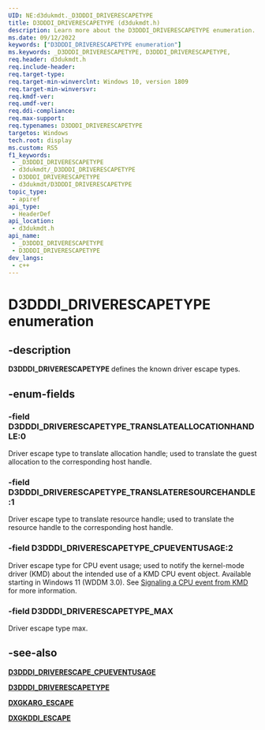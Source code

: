 ```yaml
---
UID: NE:d3dukmdt._D3DDDI_DRIVERESCAPETYPE
title: D3DDDI_DRIVERESCAPETYPE (d3dukmdt.h)
description: Learn more about the D3DDDI_DRIVERESCAPETYPE enumeration.
ms.date: 09/12/2022
keywords: ["D3DDDI_DRIVERESCAPETYPE enumeration"]
ms.keywords: _D3DDDI_DRIVERESCAPETYPE, D3DDDI_DRIVERESCAPETYPE,
req.header: d3dukmdt.h
req.include-header: 
req.target-type: 
req.target-min-winverclnt: Windows 10, version 1809
req.target-min-winversvr: 
req.kmdf-ver: 
req.umdf-ver: 
req.ddi-compliance: 
req.max-support: 
req.typenames: D3DDDI_DRIVERESCAPETYPE
targetos: Windows
tech.root: display
ms.custom: RS5
f1_keywords:
 - _D3DDDI_DRIVERESCAPETYPE
 - d3dukmdt/_D3DDDI_DRIVERESCAPETYPE
 - D3DDDI_DRIVERESCAPETYPE
 - d3dukmdt/D3DDDI_DRIVERESCAPETYPE
topic_type:
 - apiref
api_type:
 - HeaderDef
api_location:
 - d3dukmdt.h
api_name:
 - _D3DDDI_DRIVERESCAPETYPE
 - D3DDDI_DRIVERESCAPETYPE
dev_langs:
 - c++
---
```


# D3DDDI_DRIVERESCAPETYPE enumeration

## -description

**D3DDDI_DRIVERESCAPETYPE** defines the known driver escape types.

## -enum-fields

### -field D3DDDI_DRIVERESCAPETYPE_TRANSLATEALLOCATIONHANDLE:0

Driver escape type to translate allocation handle; used to translate the guest allocation to the corresponding host handle.

### -field D3DDDI_DRIVERESCAPETYPE_TRANSLATERESOURCEHANDLE:1

Driver escape type to translate resource handle; used to translate the resource handle to the corresponding host handle.

### -field D3DDDI_DRIVERESCAPETYPE_CPUEVENTUSAGE:2

Driver escape type for CPU event usage; used to notify the kernel-mode driver (KMD) about the intended use of a KMD CPU event object. Available starting in Windows 11 (WDDM 3.0). See [Signaling a CPU event from KMD](/windows-hardware/drivers/display/signaling-cpu-event-from-kmd) for more information.

### -field D3DDDI_DRIVERESCAPETYPE_MAX

Driver escape type max.

## -see-also

[**D3DDDI_DRIVERESCAPE_CPUEVENTUSAGE**](ns-d3dukmdt-d3dddi_driverescape_cpueventusage.md)

[**D3DDDI_DRIVERESCAPETYPE**](ne-d3dukmdt-_d3dddi_driverescapetype.md)

[**DXGKARG_ESCAPE**](../d3dkmddi/ns-d3dkmddi-_dxgkarg_escape.md)

[**DXGKDDI_ESCAPE**](../d3dkmddi/nc-d3dkmddi-dxgkddi_escape.md)
